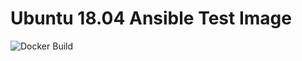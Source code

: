 # Ubuntu 18.04 Ansible Test Image

![Docker Build](https://github.com/osmarts/docker-ubuntu18.04-ansible/workflows/Docker%20Build/badge.svg?branch=master)
